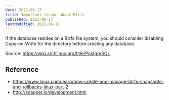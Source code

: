 ```yaml
---
date: 2021-06-17
title: Important lesson about Btrfs
published: 2021-06-17
lastModified: 2021-06-17
---
```


If the database resides on a Btrfs file system, you should consider disabling Copy-on-Write for the directory before creating any database.

Source: https://wiki.archlinux.org/title/PostgreSQL


## Reference

- https://www.linux.com/learn/how-create-and-manage-btrfs-snapshots-and-rollbacks-linux-part-2
- http://snapper.io/development.html
